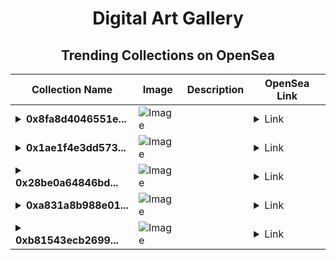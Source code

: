 <div align="center">

# Digital Art Gallery

## Trending Collections on OpenSea

| Collection Name                       | Image                                                                                     | Description                       | OpenSea Link                                                                                          |
|---------------------------------------|-------------------------------------------------------------------------------------------|-----------------------------------|--------------------------------------------------------------------------------------------------------|
| **<details><summary>0x8fa8d4046551e...</summary>0x8fa8d4046551e32f9112833acac62a82e6db36b2</details>** | ![Image](https://i2.seadn.io/optimism/0xf2bc31a6b37c6b4ab676fb38aa5a5960847d1b6a/e7569628e409429926c9300e776192/63e7569628e409429926c9300e776192.png?w=200&auto=format) |  | <details><summary>Link</summary>[0x8fa8d4046551e32f9112833acac62a82e6db36b2](https://opensea.io/collection/0x8fa8d4046551e32f9112833acac62a82e6db36b2)</details> |
| **<details><summary>0x1ae1f4e3dd573...</summary>0x1ae1f4e3dd5731346be98749a8f4d048b04667b7</details>** | ![Image](https://i2.seadn.io/optimism/0xba98927f2f39a09e59140f19aedce516fd371d40/cd2299dec56bdce6b02fe7297fe1d2/44cd2299dec56bdce6b02fe7297fe1d2.gif?w=200&auto=format) |  | <details><summary>Link</summary>[0x1ae1f4e3dd5731346be98749a8f4d048b04667b7](https://opensea.io/collection/0x1ae1f4e3dd5731346be98749a8f4d048b04667b7)</details> |
| **<details><summary>0x28be0a64846bd...</summary>0x28be0a64846bdb3a46f314b04d0c3d2903cb0bd5</details>** | ![Image](https://i2.seadn.io/optimism/0xf2bc31a6b37c6b4ab676fb38aa5a5960847d1b6a/e7569628e409429926c9300e776192/63e7569628e409429926c9300e776192.png?w=200&auto=format) |  | <details><summary>Link</summary>[0x28be0a64846bdb3a46f314b04d0c3d2903cb0bd5](https://opensea.io/collection/0x28be0a64846bdb3a46f314b04d0c3d2903cb0bd5)</details> |
| **<details><summary>0xa831a8b988e01...</summary>0xa831a8b988e016d6ff9161115935cb323e72a8f9</details>** | ![Image](https://i2.seadn.io/optimism/0xf2bc31a6b37c6b4ab676fb38aa5a5960847d1b6a/e7569628e409429926c9300e776192/63e7569628e409429926c9300e776192.png?w=200&auto=format) |  | <details><summary>Link</summary>[0xa831a8b988e016d6ff9161115935cb323e72a8f9](https://opensea.io/collection/0xa831a8b988e016d6ff9161115935cb323e72a8f9)</details> |
| **<details><summary>0xb81543ecb2699...</summary>0xb81543ecb2699bb506d320293cc4202456ae6d8a</details>** | ![Image](https://i2.seadn.io/optimism/0xf2bc31a6b37c6b4ab676fb38aa5a5960847d1b6a/e7569628e409429926c9300e776192/63e7569628e409429926c9300e776192.png?w=200&auto=format) |  | <details><summary>Link</summary>[0xb81543ecb2699bb506d320293cc4202456ae6d8a](https://opensea.io/collection/0xb81543ecb2699bb506d320293cc4202456ae6d8a)</details> |

</div>